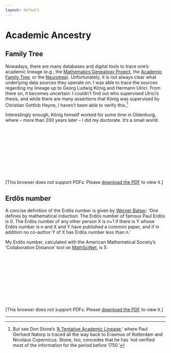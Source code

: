 ```yaml
---
layout: default
---
```


# Academic Ancestry

## Family Tree

Nowadays, there are many databases and digital tools to trace one’s academic lineage (e.g., the [Mathematics Genealogy Project](https://www.genealogy.math.ndsu.nodak.edu/), the [Academic Family Tree](https://academictree.org/), or the [Neurotree](https://neurotree.org/neurotree/)). Unfortunately, it is not always clear what underlying data sources they operate on. I was able to trace the sources regarding my lineage up to Georg Ludwig König and Hermann Ulrici. From there on, it becomes uncertain: I couldn’t find out who supervised Ulrici’s thesis, and while there are many assertions that König was supervised by Christian Gottlob Heyne, I haven’t been able to verify this.[^1]

Interestingly enough, König himself worked for some time in Oldenburg, where – more than 200 years later – I did my doctorate. It’s a small world.

<object data="https://alephmembeth.github.io/files/tree.pdf" type="application/pdf" width="1000px" height="500px">
   <embed src="https://alephmembeth.github.io/files/tree.pdf">
      <p>[This browser does not support PDFs. Please <a href="https://alephmembeth.github.io/files/tree.pdf">download the PDF</a> to view it.]</p>
   </embed>
</object>

## Erdős number

A concise definition of the Erdős number is given by [Werner Balser](https://www.uni-ulm.de/en/mawi/iaa/members/ehemalige/prof-dr-werner-balser/my-erdoes-number/): ‘One defines by mathematical induction: The Erdös number of famous Paul Erdös is 0. The Erdös number of any other person X is n+1 if there is Y whose Erdös number is n and X and Y have published a common paper, and if in addition no co-author Y of X has Erdös number less than n.’

My Erdős number, calculated with the American Mathematical Society’s ‘Collaboration Distance’ tool on [MathSciNet](https://mathscinet.ams.org/mathscinet/freetools/collab-dist), is 5:

<object data="https://alephmembeth.github.io/files/erdoes.pdf" type="application/pdf" width="1000px" height="500px">
   <embed src="https://alephmembeth.github.io/files/erdoes.pdf">
      <p>[This browser does not support PDFs. Please <a href="https://alephmembeth.github.io/files/erdoes.pdf">download the PDF</a> to view it.]</p>
   </embed>
</object>

[^1]: But see Don Stone’s ‘[A Tentative Academic Lineage](https://donstonetech.com/Charts/AcademicGenealogy/StoneAcademicGenealogy.htm),’ where Paul Gerhard Natorp is traced all the way back to Erasmus of Rotterdam and Nicolaus Copernicus. Stone, too, concedes that he has ‘not verified most of the information for the period before 1750.’

***
